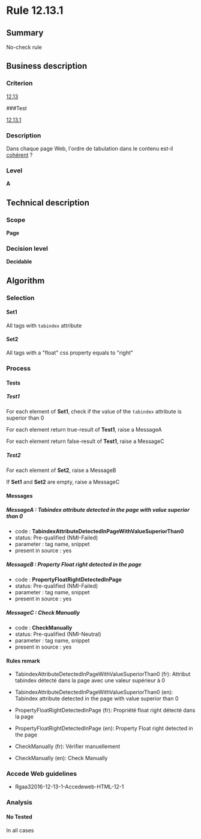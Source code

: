 # Rule 12.13.1

## Summary

No-check rule

## Business description

### Criterion

[12.13](http://references.modernisation.gouv.fr/rgaa/criteres.html#crit-12-13)

###Test

[12.13.1](http://references.modernisation.gouv.fr/rgaa/criteres.html#test-12-13-1)

### Description

Dans chaque page Web, l'ordre de tabulation dans le contenu est-il <a href="http://references.modernisation.gouv.fr/rgaa/glossaire.html#comprhensible-ordre-de-lecture">coh&eacute;rent</a> ?

### Level

**A**

## Technical description

### Scope

**Page**

### Decision level

**Decidable**

## Algorithm

### Selection

#### Set1

All tags with `tabindex` attribute

#### Set2

All tags with a "float" css property equals to "right"

### Process

#### Tests

##### Test1

For each element of **Set1**, check if the value of the `tabindex` attribute is superior than 0

For each element return true-result of **Test1**, raise a MessageA

For each element return false-result of **Test1**, raise a MessageC

##### Test2

For each element of **Set2**, raise a MessageB

If **Set1** and **Set2** are empty, raise a MessageC

#### Messages

##### MessageA : Tabindex attribute detected in the page with value superior than 0

-    code : **TabindexAttributeDetectedInPageWithValueSuperiorThan0** 
-    status: Pre-qualified (NMI-Failed)
-    parameter : tag name, snippet
-    present in source : yes

##### MessageB : Property Float right detected in the page

-    code : **PropertyFloatRightDetectedInPage** 
-    status: Pre-qualified (NMI-Failed)
-    parameter : tag name, snippet
-    present in source : yes

##### MessageC : Check Manually

-    code : **CheckManually** 
-    status: Pre-qualified (NMI-Neutral)
-    parameter : tag name, snippet
-    present in source : yes

#### Rules remark

 * TabindexAttributeDetectedInPageWithValueSuperiorThan0 (fr): Attribut tabindex d&eacute;tect&eacute; dans la page avec une valeur sup&eacute;rieur &agrave; 0
 * TabindexAttributeDetectedInPageWithValueSuperiorThan0 (en): Tabindex attribute detected in the page with value superior than 0

 * PropertyFloatRightDetectedInPage (fr): Propri&eacute;t&eacute; float right d&eacute;tect&eacute; dans la page
 * PropertyFloatRightDetectedInPage (en): Property Float right detected in the page

 * CheckManually (fr): V&eacute;rifier manuellement
 * CheckManually (en): Check Manually

### Accede Web guidelines

 * Rgaa32016-12-13-1-Accedeweb-HTML-12-1

### Analysis

#### No Tested 

In all cases

